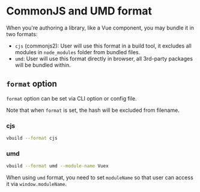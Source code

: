 # CommonJS and UMD format

When you're authoring a library, like a Vue component, you may bundle it in two formats:

- `cjs` (commonjs2): User will use this format in a build tool, it excludes all modules in `node_modules` folder from bundled files.
- `umd`: User will use this format directly in browser, all 3rd-party packages will be bundled within.

## `format` option

`format` option can be set via CLI option or config file.

Note that when `format` is set, the hash will be excluded from filename.

### cjs

```bash
vbuild --format cjs
```

### umd

```bash
vbuild --format umd --module-name Vuex
```

When using `umd` format, you need to set `moduleName` so that user can access it via `window.moduleName`.
